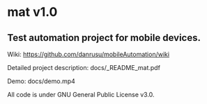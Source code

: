 # mat v1.0

## Test automation project for mobile devices.

Wiki: https://github.com/danrusu/mobileAutomation/wiki

Detailed project description:  docs/_README_mat.pdf

Demo:                          docs/demo.mp4

All code is under GNU General Public License v3.0.
